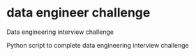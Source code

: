 # data engineer challenge
Data engineering interview challenge

Python script to complete data engineering interview challenge
